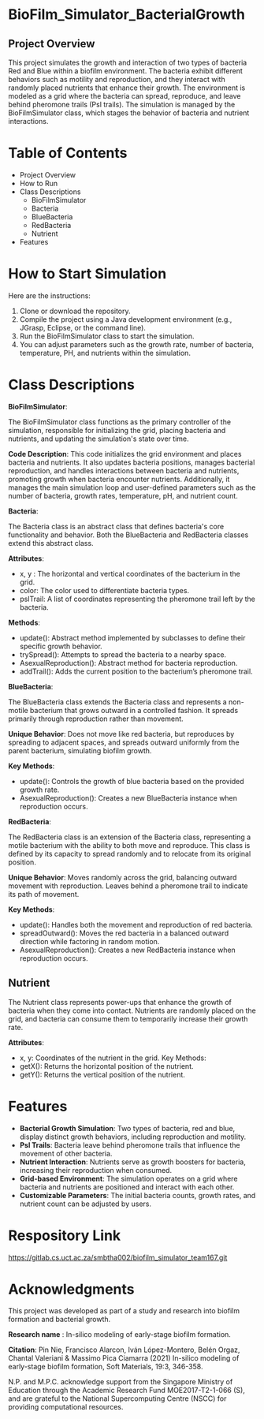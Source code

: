 # BioFilm_Simulator_BacterialGrowth

## Project Overview

This project simulates the growth and interaction of two types of bacteria Red and Blue within a biofilm environment. The bacteria exhibit different behaviors such as motility and reproduction, and they interact with randomly placed nutrients that enhance their growth. The environment is modeled as a grid where the bacteria can spread, reproduce, and leave behind pheromone trails (Psl trails). The simulation is managed by the BioFilmSimulator class, which stages the behavior of bacteria and nutrient interactions.


# Table of Contents

- Project Overview
- How to Run
- Class Descriptions
    - BioFilmSimulator
    - Bacteria
    - BlueBacteria
    - RedBacteria
    - Nutrient      
- Features

# How to Start Simulation

Here are the instructions:
1. Clone or download the repository.
2. Compile the project using a Java development environment (e.g., JGrasp, Eclipse, or the command line).
3. Run the BioFilmSimulator class to start the simulation.
4. You can adjust parameters such as the growth rate, number of bacteria, temperature, PH, and nutrients within the simulation.

# Class Descriptions

**BioFilmSimulator**:

The BioFilmSimulator class functions as the primary controller of the simulation, responsible for initializing the grid, placing bacteria and nutrients, and updating the simulation's state over time.

**Code Description**:
This code initializes the grid environment and places bacteria and nutrients. It also updates bacteria positions, manages bacterial reproduction, and handles interactions between bacteria and nutrients, promoting growth when bacteria encounter nutrients. Additionally, it manages the main simulation loop and user-defined parameters such as the number of bacteria, growth rates, temperature, pH, and nutrient count.

**Bacteria**:

The Bacteria class is an abstract class that defines bacteria's core functionality and behavior. Both the BlueBacteria and RedBacteria classes extend this abstract class.

**Attributes**:
- x, y : The horizontal and vertical coordinates of the bacterium in the grid.
- color: The color used to differentiate bacteria types.
- pslTrail: A list of coordinates representing the pheromone trail left by the bacteria.

**Methods**:
- update(): Abstract method implemented by subclasses to define their specific growth behavior.
- trySpread(): Attempts to spread the bacteria to a nearby space.
- AsexualReproduction(): Abstract method for bacteria reproduction.
- addTrail(): Adds the current position to the bacterium’s pheromone trail.

**BlueBacteria**:

The BlueBacteria class extends the Bacteria class and represents a non-motile bacterium that grows outward in a controlled fashion. It spreads primarily through reproduction rather than movement.

**Unique Behavior**:
Does not move like red bacteria, but reproduces by spreading to adjacent spaces, and spreads outward uniformly from the parent bacterium, simulating biofilm growth.

**Key Methods**:
- update(): Controls the growth of blue bacteria based on the provided growth rate.
- AsexualReproduction(): Creates a new BlueBacteria instance when reproduction occurs.

**RedBacteria**:

The RedBacteria class is an extension of the Bacteria class, representing a motile bacterium with the ability to both move and reproduce. This class is defined by its capacity to spread randomly and to relocate from its original position.

**Unique Behavior**:
Moves randomly across the grid, balancing outward movement with reproduction. Leaves behind a pheromone trail to indicate its path of movement.

**Key Methods**:
- update(): Handles both the movement and reproduction of red bacteria.
- spreadOutward(): Moves the red bacteria in a balanced outward direction while factoring in random motion.
- AsexualReproduction(): Creates a new RedBacteria instance when reproduction occurs.

## Nutrient
The Nutrient class represents power-ups that enhance the growth of bacteria when they come into contact. Nutrients are randomly placed on the grid, and bacteria can consume them to temporarily increase their growth rate.

**Attributes**:
- x, y: Coordinates of the nutrient in the grid.
Key Methods:
- getX(): Returns the horizontal position of the nutrient.
- getY(): Returns the vertical position of the nutrient.

# Features
- **Bacterial Growth Simulation**: Two types of bacteria, red and blue, display distinct growth behaviors, including reproduction and motility.
- **Psl Trails**: Bacteria leave behind pheromone trails that influence the movement of other bacteria.
- **Nutrient Interaction**: Nutrients serve as growth boosters for bacteria, increasing their reproduction when consumed.
- **Grid-based Environment**: The simulation operates on a grid where bacteria and nutrients are positioned and interact with each other.
- **Customizable Parameters**: The initial bacteria counts, growth rates, and nutrient count can be adjusted by users.

# Respository Link
https://gitlab.cs.uct.ac.za/smbtha002/biofilm_simulator_team167.git


# Acknowledgments
This project was developed as part of a study and research into biofilm formation and bacterial growth.

**Research name** : In-silico modeling of early-stage biofilm formation.

**Citation**: Pin Nie, Francisco Alarcon, Iván López-Montero, Belén Orgaz, Chantal
Valeriani & Massimo Pica Ciamarra (2021) In-silico modeling of early-stage biofilm formation,
Soft Materials, 19:3, 346-358.

N.P. and M.P.C. acknowledge support from the Singapore 
Ministry of Education through the Academic Research Fund 
MOE2017-T2-1-066 (S), and are grateful to the National 
Supercomputing Centre (NSCC) for providing computational 
resources.
